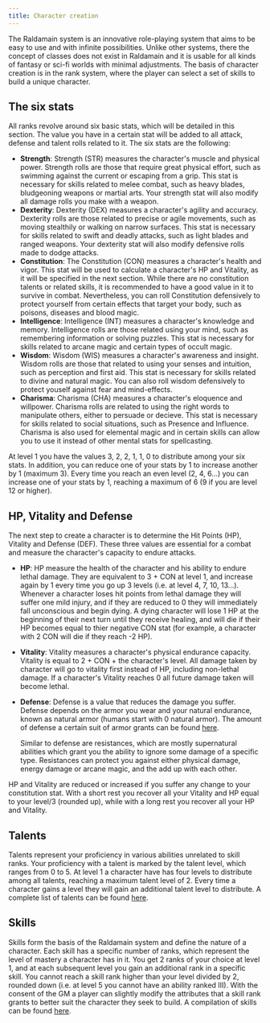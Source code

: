 ```yaml
---
title: Character creation
---
```


The Raldamain system is an innovative role-playing system that aims to be easy to use and with infinite possibilities. Unlike other systems, there the concept of classes does not exist in Raldamain and it is usable for all kinds of fantasy or sci-fi worlds with minimal adjustments. The basis of character creation is in the rank system, where the player can select a set of skills to build a unique character. 

## The six stats

All ranks revolve around six basic stats, which will be detailed in this section. The value you have in a certain stat will be added to all attack, defense and talent rolls related to it. The six stats are the following:

- **Strength**: Strength (STR) measures the character's muscle and physical power. Strength rolls are those that require great physical effort, such as swimming against the current or escaping from a grip. This stat is necessary  for skills related to melee combat, such as heavy blades, bludgeoning weapons or martial arts. Your strength stat will also modify all damage rolls you make with a weapon.
- **Dexterity**: Dexterity (DEX) measures a character's agility and accuracy. Dexterity rolls are those related to precise or agile movements, such as moving stealthily or walking on narrow surfaces. This stat is necessary for skills related to swift and deadly attacks, such as light blades and ranged weapons. Your dexterity stat will also modify defensive rolls made to dodge attacks.
- **Constitution**: The Constitution (CON) measures a character's health and vigor. This stat will be used to calculate a character's HP and Vitality, as it will be specified in the next section. While there are no constitution talents or related skills, it is recommended to have a good value in it to survive in combat. Nevertheless, you can roll Constitution defensively to protect yourself from certain effects that target your body, such as poisons, diseases and blood magic.
- **Intelligence**: Intelligence (INT) measures a character's knowledge and memory. Intelligence rolls are those related using your mind, such as remembering information or solving puzzles. This stat is necessary for skills related to arcane magic and certain types of occult magic.
- **Wisdom**: Wisdom (WIS) measures a character's awareness and insight. Wisdom rolls are those that related to using your senses and intuition, such as perception and first aid. This stat is necessary for skills related to divine and natural magic. You can also roll wisdom defensively to protect youself against fear and mind-effects.
- **Charisma**: Charisma (CHA) measures a character's eloquence and willpower. Charisma rolls are related to using the right words to manipulate others, either to persuade or decieve. This stat is necessary for skills related to social situations, such as Presence and Influence. Charisma is also used for elemental magic and in certain skills can allow you to use it instead of other mental stats for spellcasting.

At level 1 you have the values 3, 2, 2, 1, 1, 0 to distribute among your six stats. In addition, you can reduce one of your stats by 1 to increase another by 1 (maximum 3). Every time you reach an even level (2, 4, 6...) you can increase one of your stats by 1, reaching a maximum of 6 (9 if you are level 12 or higher).

## HP, Vitality and Defense

The next step to create a character is to determine the Hit Points (HP), Vitality  and Defense (DEF). These three values are essential for a combat and measure the character's capacity to endure attacks.

- **HP**: HP measure the health of the character and his ability to endure lethal damage. They are equivalent to 3 + CON at level 1, and increase again by 1 every time you go up 3 levels (i.e. at level 4, 7, 10, 13...). Whenever a character loses hit points from lethal damage they will suffer one mild injury, and if they are reduced to 0 they will immediately fall unconscious and begin dying. A dying character will lose 1 HP at the beginning of their next turn until they receive healing, and will die if their HP becomes equal to thier negative CON stat (for example, a character with 2 CON will die if they reach -2 HP). 

- **Vitality**: Vitality measures a character's physical endurance capacity. Vitality is equal to 2 + CON + the character's level. All damage taken by character will go to vitality first instead of HP, including non-lethal damage. If a character's Vitality reaches 0  all future damage taken will become lethal.

- **Defense**: Defense is a value that reduces the damage you suffer. Defense depends on the armor you wear and your natural endurance, known as natural armor (humans start with 0 natural armor). The amount of defense a certain suit of armor grants can be found [here](https://raldamain.com/en/rules/ranks/Combat/armor.html).

  Similar to defense are resistances, which are mostly supernatural abilities which grant you the ability to ignore some damage of a specific type. Resistances can protect you against either physical damage, energy damage or arcane magic, and the add up with each other.

HP and Vitality are reduced or increased if you suffer any change to your constitution stat. With a short rest you recover all your Vitality and HP equal to your level/3 (rounded up), while with a long rest you recover all your HP and Vitality.

## Talents

Talents represent your proficiency in various abilities unrelated to skill ranks. Your proficiency with a talent is marked by the  talent level, which ranges from 0 to 5. At level 1 a character have has four levels to distribute among all talents, reaching a maximum talent level of 2. Every time a character gains a level they will gain an additional talent level to distribute. A complete list of talents can be found [here](https://raldamain.com/en/rules/Character%20creation/talents.html).

## Skills

Skills form the basis of the Raldamain system and define the nature of a character. Each skill has a specific number of ranks, which represent the level of mastery a character has in it. You get 2 ranks of your choice at level 1, and at each subsequent level you gain an additional rank in a specific skill. You cannot reach a skill rank higher than your level divided by 2, rounded down (i.e. at level 5 you cannot have an ability ranked III). With the consent of the GM a player can slightly modify the attributes that a skill rank grants to better suit the character they seek to build. A compilation of skills can be found [here](https://raldamain.com/en/rules/ranks/).
